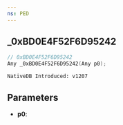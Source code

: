 ```yaml
---
ns: PED
---
```

## _0xBD0E4F52F6D95242

```c
// 0xBD0E4F52F6D95242
Any _0xBD0E4F52F6D95242(Any p0);
```

```
NativeDB Introduced: v1207
```

## Parameters
* **p0**:
